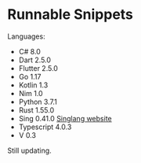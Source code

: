 # Runnable Snippets



Languages:

* C# 8.0
* Dart 2.5.0
* Flutter 2.5.0
* Go 1.17
* Kotlin 1.3
* Nim 1.0
* Python 3.7.1
* Rust 1.55.0
* Sing 0.41.0 [ Singlang website](https://mdegirolami.wixsite.com/singlang)
* Typescript 4.0.3
* V 0.3


Still updating.